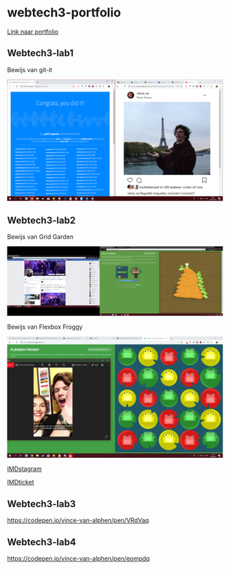 # webtech3-portfolio

[Link naar portfolio](https://github.com/cheaptrills/webtech3-portfolio)

## Webtech3-lab1

Bewijs van git-it

![Bewijs van git-it](https://github.com/cheaptrills/webtech3-portfolio/blob/master/lab1/Schermopname%20(38).png)


## Webtech3-lab2

Bewijs van Grid Garden

![Bewijs van Grid Garden](https://github.com/cheaptrills/webtech3-portfolio/blob/master/lab2/Schermopname%20(73).png)

Bewijs van Flexbox Froggy

![Bewijs van Flexbox Froggy](https://github.com/cheaptrills/webtech3-portfolio/blob/master/lab2/Schermopname%20(39).png)

[IMDstagram](https://codepen.io/vince-van-alphen/pen/aMLdJj)


[IMDticket](https://codepen.io/vince-van-alphen/pen/jJGWda)


## Webtech3-lab3

https://codepen.io/vince-van-alphen/pen/VRdVaq

## Webtech3-lab4

https://codepen.io/vince-van-alphen/pen/eompdq
